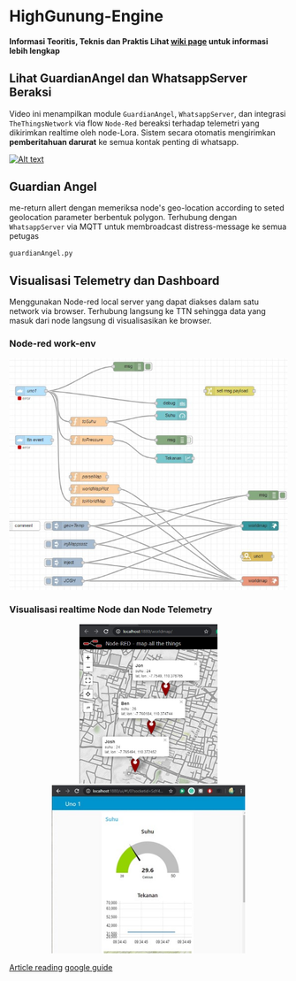 # HighGunung-Engine
#### Informasi Teoritis, Teknis dan Praktis Lihat [wiki page](https://github.com/wimbuhAdi/HighGunung-Engine/wiki) untuk informasi lebih lengkap


## Lihat GuardianAngel dan WhatsappServer Beraksi
Video ini menampilkan module `GuardianAngel`, `WhatsappServer`, dan integrasi `TheThingsNetwork` via flow `Node-Red` bereaksi terhadap telemetri yang dikirimkan realtime oleh node-Lora. Sistem secara otomatis mengirimkan **pemberitahuan darurat** ke semua kontak penting di whatsapp.


[![Alt text](https://img.youtube.com/vi/sA308gRTwHI/0.jpg)](https://www.youtube.com/watch?v=sA308gRTwHI)



## Guardian Angel
me-return allert dengan memeriksa node's geo-location according to seted geolocation parameter berbentuk polygon. Terhubung dengan `WhatsappServer` via MQTT untuk membroadcast distress-message ke semua petugas
```
guardianAngel.py 
```


## Visualisasi Telemetry dan Dashboard
Menggunakan Node-red local server yang dapat diakses dalam satu network via browser. Terhubung langsung ke TTN sehingga data yang masuk dari node langsung di visualisasikan ke browser. 
### Node-red work-env
<p align="center">
  <img src="https://github.com/wimbuhAdi/HighGunung-Engine/blob/master/Node-red/Node-red_flow.jpg" alt="Size Limit CLI" width="750">
</p>

### Visualisasi realtime Node dan Node Telemetry
<p align="center">
  <img src="https://github.com/wimbuhAdi/HighGunung-Engine/blob/master/Node-red/visualisasi-node2.jpg" alt="Size Limit CLI" width="250">
  <img src="https://github.com/wimbuhAdi/HighGunung-Engine/blob/master/Node-red/nodeTelemetry-dashboard.jpg " alt="Size Limit CLI" width="350">
</p>


[Article reading](https://blog.mailtrap.io/send-emails-with-gmail-api/#How_to_make_your_app_send_emails_with_Gmail_API)    [google guide](https://developers.google.com/gmail/api/quickstart/python)
